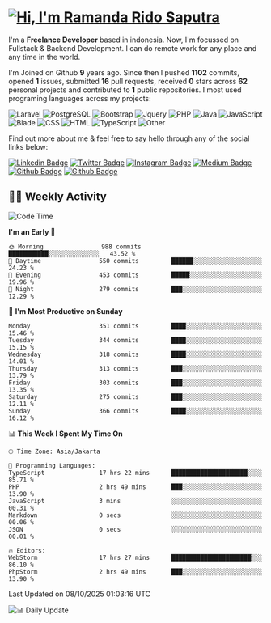 # [![Hi, I'm Ramanda Rido Saputra](https://readme-typing-svg.herokuapp.com?size=24&vCenter=true&lines=%F0%9F%91%8B+Hi%2C+I'm+Ramanda+Rido+Saputra+;%F0%9F%92%BB+Fullstack+Web+Developer+)](https://git.io/typing-svg)

I'm a **Freelance Developer** based in indonesia. Now, I'm focussed on Fullstack & Backend Development. I can do remote work for any place and any time in the world.

I'm Joined on Github **9** years ago. Since then I pushed **1102** commits, opened **1** issues, submitted **16** pull requests, received **0** stars across **62** personal projects and contributed to **1** public repositories.
I most used programing languages across my projects:

![Laravel](https://img.shields.io/badge/Laravel-FF2D20?flat&logo=laravel&logoColor=white)
![PostgreSQL](https://img.shields.io/badge/PostgreSQL-316192?flat&logo=postgresql&logoColor=white)
![Bootstrap](https://img.shields.io/badge/Bootstrap-563D7C?flat&logo=bootstrap&logoColor=white)
![Jquery](https://img.shields.io/badge/jQuery-0769AD?flat&logo=jquery&logoColor=white)
![PHP](https://img.shields.io/badge/-PHP-%234F5D95?style=flat&logo=PHP&logoColor=white)
![Java](https://img.shields.io/badge/-Java-%23b07219?style=flat&logo=Java&logoColor=white)
![JavaScript](https://img.shields.io/badge/-JavaScript-%23f1e05a?style=flat&logo=JavaScript&logoColor=white)
![Blade](https://img.shields.io/badge/-Blade-%23f7523f?style=flat&logo=Blade&logoColor=white)
![CSS](https://img.shields.io/badge/-CSS-%23663399?style=flat&logo=CSS&logoColor=white)
![HTML](https://img.shields.io/badge/-HTML-%23e34c26?style=flat&logo=HTML&logoColor=white)
![TypeScript](https://img.shields.io/badge/-TypeScript-%233178c6?style=flat&logo=TypeScript&logoColor=white)
![Other](https://img.shields.io/badge/-Other-%23ededed?style=flat&logo=Other&logoColor=white)

Find out more about me & feel free to say hello through any of the social links below:

[![Linkedin Badge](https://img.shields.io/badge/-ramandaaridogh-blue?style=flat&logo=Linkedin&logoColor=white&link=https://www.linkedin.com/in/ramanda-rido-saputra/)](https://www.linkedin.com/in/ramanda-rido-saputra/)
[![Twitter Badge](https://img.shields.io/badge/-ramandaaridogh-%231DA1F2.svg?style=flat&logo=twitter&logoColor=white&link=https://www.twitter.com/ramandaaridogh)](https://www.twitter.com/ramandaaridogh/)
[![Instagram Badge](https://img.shields.io/badge/-ramandaaridogh-purple?style=flat&logo=instagram&logoColor=white&link=https://instagram.com/ramandaaridogh_/)](https://instagram.com/ramandaaridogh_)
[![Medium Badge](https://img.shields.io/badge/-@ramandaaridogh-%2312100E.svg?style=flat&logo=Medium&logoColor=white&link=https://medium.com/@ramandaaridogh/)](https://medium.com/@ramandaaridogh)
[![Github Badge](https://img.shields.io/badge/-@ramandaaridogh-100000.svg?style=flat&logo=github&logoColor=white&link=https://github.com/ramandaaridogh)](https://github.com/ramandaaridogh)
[![Github Badge](https://img.shields.io/badge/-@mxcode-100000.svg?style=flat&logo=github&logoColor=white&link=https://github.com/ramanda-mxcode)](https://github.com/ramanda-mxcode)

## 👨‍💻 Weekly Activity
<!--START_SECTION:waka-->
![Code Time](http://img.shields.io/badge/Code%20Time-1%2C629%20hrs%2053%20mins-blue)

**I'm an Early 🐤** 

```text
🌞 Morning                988 commits         ███████████░░░░░░░░░░░░░░   43.52 % 
🌆 Daytime                550 commits         ██████░░░░░░░░░░░░░░░░░░░   24.23 % 
🌃 Evening                453 commits         █████░░░░░░░░░░░░░░░░░░░░   19.96 % 
🌙 Night                  279 commits         ███░░░░░░░░░░░░░░░░░░░░░░   12.29 % 
```
📅 **I'm Most Productive on Sunday** 

```text
Monday                   351 commits         ████░░░░░░░░░░░░░░░░░░░░░   15.46 % 
Tuesday                  344 commits         ████░░░░░░░░░░░░░░░░░░░░░   15.15 % 
Wednesday                318 commits         ████░░░░░░░░░░░░░░░░░░░░░   14.01 % 
Thursday                 313 commits         ███░░░░░░░░░░░░░░░░░░░░░░   13.79 % 
Friday                   303 commits         ███░░░░░░░░░░░░░░░░░░░░░░   13.35 % 
Saturday                 275 commits         ███░░░░░░░░░░░░░░░░░░░░░░   12.11 % 
Sunday                   366 commits         ████░░░░░░░░░░░░░░░░░░░░░   16.12 % 
```


📊 **This Week I Spent My Time On** 

```text
🕑︎ Time Zone: Asia/Jakarta

💬 Programming Languages: 
TypeScript               17 hrs 22 mins      █████████████████████░░░░   85.71 % 
PHP                      2 hrs 49 mins       ███░░░░░░░░░░░░░░░░░░░░░░   13.90 % 
JavaScript               3 mins              ░░░░░░░░░░░░░░░░░░░░░░░░░   00.31 % 
Markdown                 0 secs              ░░░░░░░░░░░░░░░░░░░░░░░░░   00.06 % 
JSON                     0 secs              ░░░░░░░░░░░░░░░░░░░░░░░░░   00.01 % 

🔥 Editors: 
WebStorm                 17 hrs 27 mins      ██████████████████████░░░   86.10 % 
PhpStorm                 2 hrs 49 mins       ███░░░░░░░░░░░░░░░░░░░░░░   13.90 % 
```


 Last Updated on 08/10/2025 01:03:16 UTC
<!--END_SECTION:waka-->

![📊 Daily Update](https://github.com/ramandaaridogh/ramandaaridogh/actions/workflows/update-activity.yml/badge.svg)
